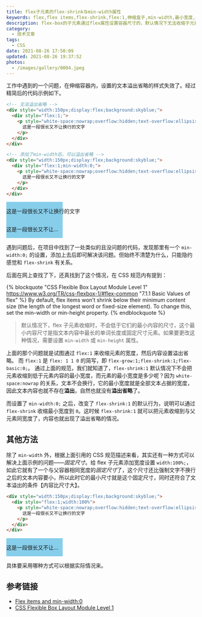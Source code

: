 ```yaml
---
title: flex子元素的flex-shrink与min-width属性
keywords: flex,flex items,flex-shrink,flex:1,伸缩盒子,min-width,最小宽度,min-width:0,min-height,最小高度,overflow:hidden,text-overflow:ellipsis,ellipsis
description: flex-box的子元素通过flex属性设置容器尺寸的，默认情况下无法收缩子元素低于其最小尺寸，此时内部设置文本溢出省略可能失效，可通过min-width属性修正。
category:
  - 技术文章
tags:
  - CSS
date: 2021-08-26 17:50:09
updated: 2021-08-26 19:37:52
photos:
  - /images/gallery/0004.jpeg
---
```


工作中遇到的一个问题，在伸缩容器内，设置的文本溢出省略的样式失效了。经过精简后的代码示例如下。

```html
<!-- 无法溢出省略 -->
<div style="width:150px;display:flex;background:skyblue;">
  <div style="flex:1;">
    <p style="white-space:nowrap;overflow:hidden;text-overflow:ellipsis;">
      这是一段很长又不让换行的文字
    </p>
  </div>
</div>

<!-- 添加了min-width后，可以溢出省略 -->
<div style="width:150px;display:flex;background:skyblue;">
  <div style="flex:1;min-width:0;">
    <p style="white-space:nowrap;overflow:hidden;text-overflow:ellipsis;">
      这是一段很长又不让换行的文字
    </p>
  </div>
</div>
```

<div style="width:150px;display:flex;background:skyblue;">
  <div style="flex:1;">
    <p style="white-space:nowrap;overflow:hidden;text-overflow:ellipsis;">
      这是一段很长又不让换行的文字
    </p>
  </div>
</div>

<div style="width:150px;display:flex;background:skyblue;">
  <div style="flex:1;min-width:0;">
    <p style="white-space:nowrap;overflow:hidden;text-overflow:ellipsis;">
      这是一段很长又不让换行的文字
    </p>
  </div>
</div>

遇到问题后，在项目中找到了一处类似的且没问题的代码，发现那里有一个 `min-width:0;` 的设置，添加上去后即可解决该问题。但始终不清楚为什么，只能隐约感觉和 `flex-shrink` 有关系。

后面在网上查找了下，还真找到了这个情况，在 CSS 规范内有提到：

{% blockquote "CSS Flexible Box Layout Module Level 1" https://www.w3.org/TR/css-flexbox-1/#flex-common "7.1.1 Basic Values of flex" %}
By default, flex items won’t shrink below their minimum content size (the length of the longest word or fixed-size element). To change this, set the min-width or min-height property.
{% endblockquote %}

> 默认情况下，flex 子元素收缩时，不会低于它们的最小内容的尺寸，这个最小内容尺寸是指文本内容中最长的单词长度或固定尺寸元素。如果要更改这种情况，需要设置 `min-width` 或 `min-height` 属性。

上面的那个问题就是试图通过 `flex:1` 来收缩元素的宽度，然后内容设置溢出省略。
而 `flex:1` 是 `flex: 1 1 0` 的简写，即 `flex-grow:1;flex-shrink:1;flex-basic:0;`。
通过上面的规范，我们就知道了，`flex-shrink:1` 默认情况下不会把元素收缩到低于元素内容的最小宽度，而元素的最小宽度是多少呢？因为 `white-space:nowrap` 的关系，文本不会换行，它的最小宽度就是全部文本占据的宽度，因此文本内容也就不存在**溢出**，自然也就没有**溢出省略**了。

而设置了 `min-width:0;` 之后，改变了 `flex-shrink:1` 的默认行为，说明可以通过 `flex-shrink` 收缩最小宽度到 `0`。这时候 `flex-shrink:1` 就可以把元素收缩到与父元素同宽度了，内容也就出现了溢出省略的情况。

## 其他方法

除了 `min-width` 外，根据上面引用的 CSS 规范描述来看，其实还有一种方式可以解决上面示例的问题——*固定尺寸*。给 flex 子元素添加宽度设置 `width:100%;`，如此它就有了一个与父容器相同宽度的*固定尺寸*了，这个尺寸还比强制文字不换行之后的文本内容要小，所以此时它的最小尺寸就是这个固定尺寸，同时还符合了文本溢出的条件【内容比尺寸大】。

```html
<div style="width:150px;display:flex;background:skyblue;">
  <div style="flex:1;width:100%">
    <p style="white-space:nowrap;overflow:hidden;text-overflow:ellipsis;">
      这是一段很长又不让换行的文字
    </p>
  </div>
</div>
```

<div style="width:150px;display:flex;background:skyblue;">
  <div style="flex:1;width:100%">
    <p style="white-space:nowrap;overflow:hidden;text-overflow:ellipsis;">
      这是一段很长又不让换行的文字
    </p>
  </div>
</div>

具体要采用哪种方式可以根据实际情况来。

## 参考链接

- [Flex items and min-width:0](https://dfmcphee.com/flex-items-and-min-width-0/)
- [CSS Flexible Box Layout Module Level 1][Basic Values of flex]

[Basic Values of flex]: https://www.w3.org/TR/css-flexbox-1/#flex-common
